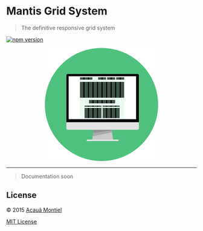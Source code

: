 Mantis Grid System
==================

> The definitive responsive grid system

[![npm version](https://badge.fury.io/js/mantis-grid.svg)](http://badge.fury.io/js/mantis-grid)

<p align="center">
  <img title="Mantis Grid System" src="mantis-grid.png" width="300" />
</p>

---

> Documentation soon


License
-------

© 2015 [Acauã Montiel](http://acauamontiel.com.br)

[MIT License](http://acaua.mit-license.org/)
